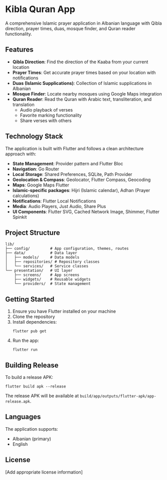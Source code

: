 # Kibla Quran App

A comprehensive Islamic prayer application in Albanian language with Qibla direction, prayer times, duas, mosque finder, and Quran reader functionality.

## Features

- **Qibla Direction**: Find the direction of the Kaaba from your current location
- **Prayer Times**: Get accurate prayer times based on your location with notifications
- **Duas (Islamic Supplications)**: Collection of Islamic supplications in Albanian
- **Mosque Finder**: Locate nearby mosques using Google Maps integration
- **Quran Reader**: Read the Quran with Arabic text, transliteration, and translation
  - Audio playback of verses
  - Favorite marking functionality
  - Share verses with others

## Technology Stack

The application is built with Flutter and follows a clean architecture approach with:

- **State Management**: Provider pattern and Flutter Bloc
- **Navigation**: Go Router
- **Local Storage**: Shared Preferences, SQLite, Path Provider
- **Geolocation & Compass**: Geolocator, Flutter Compass, Geocoding
- **Maps**: Google Maps Flutter
- **Islamic-specific packages**: Hijri (Islamic calendar), Adhan (Prayer calculations)
- **Notifications**: Flutter Local Notifications
- **Media**: Audio Players, Just Audio, Share Plus
- **UI Components**: Flutter SVG, Cached Network Image, Shimmer, Flutter Spinkit

## Project Structure

```
lib/
├── config/         # App configuration, themes, routes
├── data/           # Data layer
│   ├── models/     # Data models
│   ├── repositories/ # Repository classes
│   └── services/   # Service classes
└── presentation/   # UI layer
    ├── screens/    # App screens
    ├── widgets/    # Reusable widgets
    └── providers/  # State management
```

## Getting Started

1. Ensure you have Flutter installed on your machine
2. Clone the repository
3. Install dependencies:
   ```
   flutter pub get
   ```
4. Run the app:
   ```
   flutter run
   ```

## Building Release

To build a release APK:

```
flutter build apk --release
```

The release APK will be available at `build/app/outputs/flutter-apk/app-release.apk`.

## Languages

The application supports:
- Albanian (primary)
- English

## License

[Add appropriate license information]
